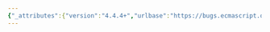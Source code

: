 ```yaml
---
{"_attributes":{"version":"4.4.4+","urlbase":"https://bugs.ecmascript.org/","maintainer":"dherman@mozilla.com"},"bug":{"bug_id":1665,"creation_ts":"2013-07-31 04:54:00 -0700","short_desc":"15.12.2, Walk Abstract Operation: Reword NOTE in step 3.a.iv.3.b and 3.b.ii.3.b","delta_ts":"2013-08-23 08:23:24 -0700","product":"Draft for 6th Edition","component":"editorial issue","version":"Rev 16: July 15, 2013 Draft","rep_platform":"All","op_sys":"All","bug_status":"RESOLVED","resolution":"FIXED","priority":"Normal","bug_severity":"normal","everconfirmed":true,"reporter":{"uid":"andrebargull","name":"André Bargull"},"assigned_to":{"uid":"allen","name":"Allen Wirfs-Brock"},"long_desc":[{"commentid":4639,"comment_count":0,"who":{"uid":"andrebargull","name":"André Bargull"},"bug_when":"2013-07-31 04:54:45 -0700","thetext":"Reword the NOTEs in step 3.a.iv.3.b and 3.b.ii.3.b which say:\n> NOTE The above is intentionally not a strict define and does not throw if status is false.\n\nThe term \"strict define\" is not defined in the specification."},{"commentid":4699,"comment_count":1,"who":{"uid":"allen","name":"Allen Wirfs-Brock"},"bug_when":"2013-08-01 18:01:33 -0700","thetext":"fixed in rev17 editor's draft"},{"commentid":5167,"comment_count":2,"who":{"uid":"allen","name":"Allen Wirfs-Brock"},"bug_when":"2013-08-23 08:23:24 -0700","thetext":"fixed in rev17, August 23, 2013 draft"}]}}
---
```

